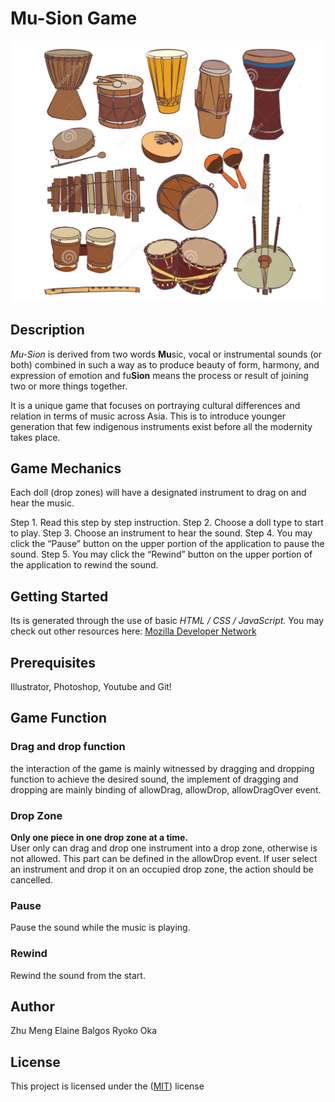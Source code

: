 # Mu-Sion Game
  ![Musion!](/images/instrument.jpg "Musion")

## Description
  _Mu-Sion_ is derived from two words **Mu**sic, vocal or instrumental sounds (or both) combined in such a way as to produce beauty of form, harmony, and expression of emotion and fu**Sion** means the process or result of joining two or more things together.

  It is a unique game that focuses on portraying cultural differences and relation in terms of music across Asia. This is to introduce younger generation that few indigenous instruments exist before all the modernity takes place.

## Game Mechanics
  Each doll (drop zones) will have a designated instrument to drag on and hear the music.

  Step 1. Read this step by step instruction.
  Step 2. Choose a doll type to start to play.
  Step 3. Choose an instrument to hear the sound.
  Step 4. You may click the “Pause” button on the upper portion of the application to pause the sound.
  Step 5. You may click the “Rewind” button on the upper portion of the application to rewind the sound.

## Getting Started
  Its is generated through the use of basic _HTML / CSS / JavaScript._ You  may check out other resources here: [Mozilla Developer Network](https://developer.mozilla.org/en-US/docs/Learn)


## Prerequisites
  Illustrator, Photoshop, Youtube and Git!

## Game Function
### Drag and drop function
  the interaction of the game is mainly witnessed by dragging and dropping function to achieve the desired sound, the implement of dragging and dropping are mainly binding of allowDrag, allowDrop, allowDragOver event.


### Drop Zone
  **Only one piece in one drop zone at a time.**<br/>
  User only can drag and drop one instrument into a drop zone, otherwise is not allowed. This part can be defined in the allowDrop event.
  If user select an instrument and drop it on an occupied drop zone, the action should be cancelled.

### Pause
  Pause the sound while the music is playing.

### Rewind
  Rewind the sound from the start.

## Author
Zhu Meng
Elaine Balgos
Ryoko Oka

## License
This project is licensed under the
([MIT](https://choosealicense.com/licenses/mit/)) license
